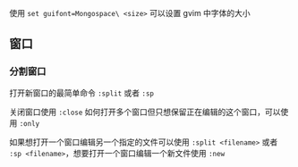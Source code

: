 使用 `set guifont=Mongospace\ <size>` 可以设置 gvim 中字体的大小

## 窗口

### 分割窗口

打开新窗口的最简单命令 `:split` 或者 `:sp`

关闭窗口使用 `:close` 如何打开多个窗口但只想保留正在编辑的这个窗口，可以使用 `:only`

如果想打开一个窗口编辑另一个指定的文件可以使用 `:split <filename>` 或者 `:sp <filename>`，想要打开一个窗口编辑一个新文件使用 `:new`


